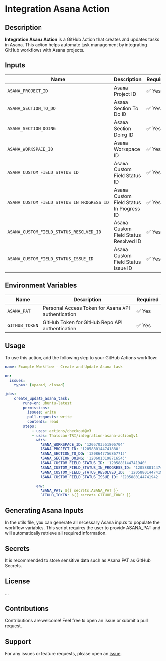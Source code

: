 # Integration Asana Action

## Description
**Integration Asana Action** is a GitHub Action that creates and updates tasks in Asana. This action helps automate task management by integrating GitHub workflows with Asana projects.

## Inputs

| Name | Description | Required |
|------|-------------|----------|
| `ASANA_PROJECT_ID` | Asana Project ID | ✅ Yes |
| `ASANA_SECTION_TO_DO` | Asana Section To Do ID | ✅ Yes |
| `ASANA_SECTION_DOING` | Asana Section Doing ID | ✅ Yes |
| `ASANA_WORKSPACE_ID` | Asana Workspace ID | ✅ Yes |
| `ASANA_CUSTOM_FIELD_STATUS_ID` | Asana Custom Field Status ID | ✅ Yes |
| `ASANA_CUSTOM_FIELD_STATUS_IN_PROGRESS_ID` | Asana Custom Field Status In Progress ID | ✅ Yes |
| `ASANA_CUSTOM_FIELD_STATUS_RESOLVED_ID` | Asana Custom Field Status Resolved ID | ✅ Yes |
| `ASANA_CUSTOM_FIELD_STATUS_ISSUE_ID` | Asana Custom Field Status Issue ID | ✅ Yes |

## Environment Variables

| Name | Description | Required |
|------|-------------|----------|
| `ASANA_PAT` | Personal Access Token for Asana API authentication | ✅ Yes |
| `GITHUB_TOKEN` | GitHub Token for GitHub Repo API authentication | ✅ Yes |

## Usage

To use this action, add the following step to your GitHub Actions workflow:

```yaml
name: Example Workflow - Create and Update Asana task

on:
  issues:
    types: [opened, closed]

jobs:
    create_update_asana_task:
        runs-on: ubuntu-latest
        permissions:
          issues: write
          pull-requests: write
          contents: read
        steps:
            - uses: actions/checkout@v3
            - uses: Thalocan-TRI/integration-asana-action@v1
              with:
                ASANA_WORKSPACE_ID: '1205703551806704'
                ASANA_PROJECT_ID: '1205880144741880'
                ASANA_SECTION_TO_DO: '1208647756867715'
                ASANA_SECTION_DOING: '1206013198716545'
                ASANA_CUSTOM_FIELD_STATUS_ID: '1205880144741940'
                ASANA_CUSTOM_FIELD_STATUS_IN_PROGRESS_ID: '1205880144741943'
                ASANA_CUSTOM_FIELD_STATUS_RESOLVED_ID:  '1205880144741941'
                ASANA_CUSTOM_FIELD_STATUS_ISSUE_ID: '1205880144741942'

              env:
                ASANA_PAT: ${{ secrets.ASANA_PAT }}
                GITHUB_TOKEN: ${{ secrets.GITHUB_TOKEN }}
```

## Generating Asana Inputs
In the utils file, you can generate all necessary Asana inputs to populate the workflow variables. This script requires the user to provide ASANA_PAT and will automatically retrieve all required information.

## Secrets
It is recommended to store sensitive data such as Asana PAT as GitHub Secrets.

## License
...

## Contributions
Contributions are welcome! Feel free to open an issue or submit a pull request.

## Support
For any issues or feature requests, please open an [issue](https://github.com/Thalocan-TRI/integration-asana-action/issues).

